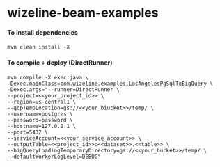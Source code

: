 # wizeline-beam-examples

#### To install dependencies

```mvn clean install -X    ```

#### To compile + deploy (DirectRunner)
```
mvn compile -X exec:java \                                                                                    
-Dexec.mainClass=com.wizeline.examples.LosAngelesPgSqlToBigQuery \
-Dexec.args="--runner=DirectRunner \
--project=<<your_project_id>> \
--region=us-central1 \
--gcpTempLocation=gs://<<your_biucket>>/temp/ \
--username=postgres \
--password=password \
--hostname=127.0.0.1 \
--port=5432 \
--serviceAccount=<<your_service_account>> \
--outputTable=<<project_id>>:<<dataset>>.<<table>> \
--bigQueryLoadingTemporaryDirectory=gs://<<your_bucket>>/temp/ \
--defaultWorkerLogLevel=DEBUG"
```

